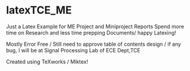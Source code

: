 # latexTCE_ME
Just a Latex Example for ME Project and Miniproject Reports
Spend more time on Research and less time prepping Documents/ happy Latexing!

Mostly Error Free / Still need to approve table of contents design /
if any bug, I will be at Signal Processing Lab of ECE Dept,TCE

Created using TeXworks / Miktex!

